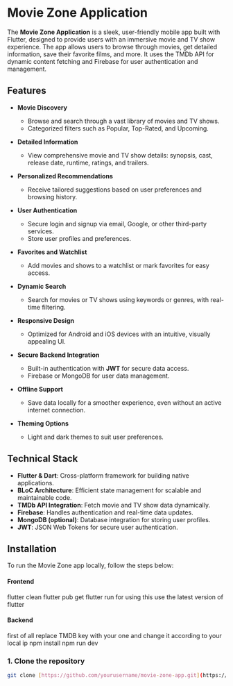 # Movie Zone Application

The **Movie Zone Application** is a sleek, user-friendly mobile app built with Flutter, designed to provide users with an immersive movie and TV show experience. The app allows users to browse through movies, get detailed information, save their favorite films, and more. It uses the TMDb API for dynamic content fetching and Firebase for user authentication and management.

## Features

- **Movie Discovery**
  - Browse and search through a vast library of movies and TV shows.
  - Categorized filters such as Popular, Top-Rated, and Upcoming.

- **Detailed Information**
  - View comprehensive movie and TV show details: synopsis, cast, release date, runtime, ratings, and trailers.

- **Personalized Recommendations**
  - Receive tailored suggestions based on user preferences and browsing history.

- **User Authentication**
  - Secure login and signup via email, Google, or other third-party services.
  - Store user profiles and preferences.

- **Favorites and Watchlist**
  - Add movies and shows to a watchlist or mark favorites for easy access.

- **Dynamic Search**
  - Search for movies or TV shows using keywords or genres, with real-time filtering.

- **Responsive Design**
  - Optimized for Android and iOS devices with an intuitive, visually appealing UI.

- **Secure Backend Integration**
  - Built-in authentication with **JWT** for secure data access.
  - Firebase or MongoDB for user data management.

- **Offline Support**
  - Save data locally for a smoother experience, even without an active internet connection.

- **Theming Options**
  - Light and dark themes to suit user preferences.

## Technical Stack

- **Flutter & Dart**: Cross-platform framework for building native applications.
- **BLoC Architecture**: Efficient state management for scalable and maintainable code.
- **TMDb API Integration**: Fetch movie and TV show data dynamically.
- **Firebase**: Handles authentication and real-time data updates.
- **MongoDB (optional)**: Database integration for storing user profiles.
- **JWT**: JSON Web Tokens for secure user authentication.

## Installation

To run the Movie Zone app locally, follow the steps below:
 ####  Frontend
  flutter clean
  flutter pub get
  flutter run 
  for using this use the latest version of flutter 
  ####  Backend
   first of all replace TMDB key with your one and change it according to your local ip
   npm install
   npm run dev 

### 1. Clone the repository

```bash
git clone [https://github.com/yourusername/movie-zone-app.git](https://github.com/Hassanaawan/movieZoneFlutter.git)
